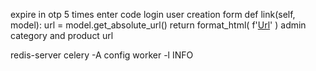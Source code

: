 expire in otp
5 times enter code
login
user creation form
    def link(self, model):
        url = model.get_absolute_url()
        return format_html(
            f'<a target="_blank" href="{url}">Url</a>'
        )
admin category and product url

redis-server
celery -A config worker -l INFO
